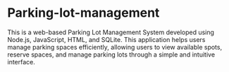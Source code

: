 # Parking-lot-management
This is a web-based Parking Lot Management System developed using Node.js, JavaScript, HTML, and SQLite. This application helps users manage parking spaces efficiently, allowing users to view available spots, reserve spaces, and manage parking lots through a simple and intuitive interface.
